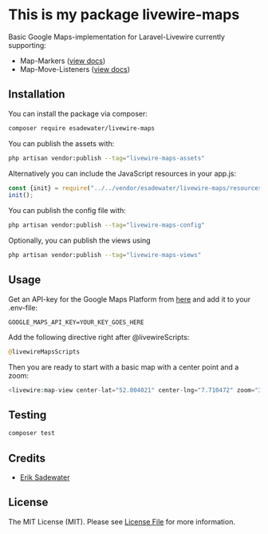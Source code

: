 # This is my package livewire-maps

Basic Google Maps-implementation for Laravel-Livewire currently supporting:
- Map-Markers ([view docs](./docs/MapMarkers.md))
- Map-Move-Listeners ([view docs](./docs/MapMoveListener.md))

## Installation

You can install the package via composer:

```bash
composer require esadewater/livewire-maps
```

You can publish the assets with:

```bash
php artisan vendor:publish --tag="livewire-maps-assets"
```

Alternatively you can include the JavaScript resources in your app.js:

```javascript
const {init} = require("../../vendor/esadewater/livewire-maps/resources/js/LiveWireMaps");
init();
```

You can publish the config file with:

```bash
php artisan vendor:publish --tag="livewire-maps-config"
```

Optionally, you can publish the views using

```bash
php artisan vendor:publish --tag="livewire-maps-views"
```

## Usage

Get an API-key for the Google Maps Platform from [here](https://console.cloud.google.com/google/maps-apis/start) and add it to your .env-file:

```dotenv
GOOGLE_MAPS_API_KEY=YOUR_KEY_GOES_HERE
```

Add the following directive right after @livewireScripts:

```php
@livewireMapsScripts
```

Then you are ready to start with a basic map with a center point and a zoom:

```php
<livewire:map-view center-lat="52.004021" center-lng="7.710472" zoom="3" style="100vh" />
```

## Testing

```bash
composer test
```

## Credits

- [Erik Sadewater](https://github.com/esadewater)

## License

The MIT License (MIT). Please see [License File](LICENSE.md) for more information.
